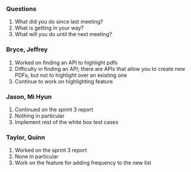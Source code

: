 ### Questions
1. What did you do since last meeting?
2. What is getting in your way?
3. What will you do until the next meeting?

### Bryce, Jeffrey
1. Worked on finding an API to highlight pdfs
2. Difficulty in finding an API; there are APIs that allow you to create new PDFs, but not to highlight over an existing one
3. Continue to work on highlighting feature

### Jason, Mi Hyun
1. Continued on the sprint 3 report
2. Nothing in particular
3. Implement rest of the white box test cases

### Taylor, Quinn
1. Worked on the sprint 3 report
2. None in particular
3. Work on the feature for adding frequency to the new list
